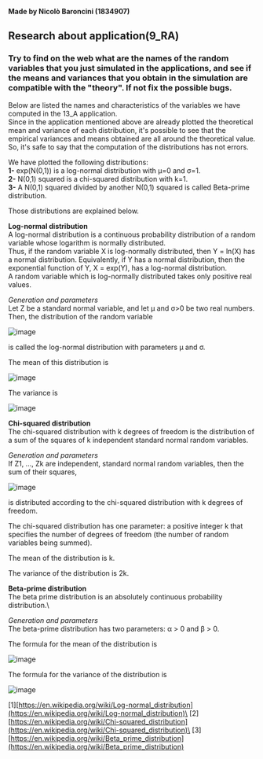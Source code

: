**Made by Nicolò Baroncini (1834907)**

## Research about application(9_RA)
### Try to find on the web what are the names of the random variables that you just simulated in the applications, and see if the means and variances that you obtain in the simulation are compatible with the "theory". If not fix the possible bugs.
Below are listed the names and characteristics of the variables we have computed in the 13_A application.\
Since in the application mentioned above are already plotted the theoretical mean and variance of each distribution, it's possible to see that the empirical variances and means obtained are all around the theoretical value. So, it's safe to say that the computation of the distributions has not errors.

We have plotted the following distributions:\
**1-** exp(N(0,1)) is a log-normal distribution with μ=0 and σ=1.\
**2-** N(0,1) squared is a chi-squared distribution with k=1.\
**3-** A N(0,1) squared divided by another N(0,1) squared is called Beta-prime distribution.


Those distributions are explained below.

**Log-normal distribution**\
A log-normal distribution is a continuous probability distribution of a random variable whose logarithm is normally distributed.\
Thus, if the random variable X is log-normally distributed, then Y = ln(X) has a normal distribution. Equivalently, if Y has a normal distribution, then the exponential function of Y, X = exp(Y), has a log-normal distribution.\
A random variable which is log-normally distributed takes only positive real values.

*Generation and parameters*\
Let Z be a standard normal variable, and let μ and σ>0 be two real numbers. Then, the distribution of the random variable

![image](https://user-images.githubusercontent.com/78324346/143195092-e3d62763-e87f-446d-9032-631dc5f5b83e.png)

is called the log-normal distribution with parameters μ and σ.

The mean of this distribution is

![image](https://user-images.githubusercontent.com/78324346/143195266-cf9c16b8-70fb-4c96-bb2c-231154d9f4c3.png)

The variance is

![image](https://user-images.githubusercontent.com/78324346/143195314-ad26a208-78f7-4ae9-81eb-0b4f67f37ae4.png)

**Chi-squared distribution**\
The chi-squared distribution with k degrees of freedom is the distribution of a sum of the squares of k independent standard normal random variables.

*Generation and parameters*\
If Z1, ..., Zk are independent, standard normal random variables, then the sum of their squares,

![image](https://user-images.githubusercontent.com/78324346/143196151-98525390-1da3-496d-91dc-e52768dfd8e4.png)

is distributed according to the chi-squared distribution with k degrees of freedom.

The chi-squared distribution has one parameter: a positive integer k that specifies the number of degrees of freedom (the number of random variables being summed).

The mean of the distribution is k.

The variance of the distribution is 2k.

**Beta-prime distribution**\
The beta prime distribution is an absolutely continuous probability distribution.\


*Generation and parameters*\
The beta-prime distribution has two parameters: α > 0 and β > 0.

The formula for the mean of the distribution is 

![image](https://user-images.githubusercontent.com/78324346/143197693-12a74c60-f356-4ecf-b299-4c853abbda5a.png)

The formula for the variance of the distribution is 

![image](https://user-images.githubusercontent.com/78324346/143197776-36c4a5f0-26c7-4df8-83d9-0b7c0d3050b2.png)

[1][https://en.wikipedia.org/wiki/Log-normal_distribution](https://en.wikipedia.org/wiki/Log-normal_distribution)\
[2][https://en.wikipedia.org/wiki/Chi-squared_distribution](https://en.wikipedia.org/wiki/Chi-squared_distribution)\
[3][https://en.wikipedia.org/wiki/Beta_prime_distribution](https://en.wikipedia.org/wiki/Beta_prime_distribution)
